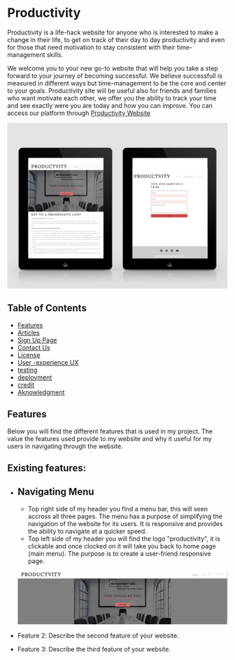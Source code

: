 # Productivity

Productivity is a life-hack website for anyone who is interested to make a change in their life, to get on track of their day to day productivity and even for those that need motivation to stay consistent with their time-management skills. 

We welcome you to your new go-to website that will help you take a step forward to your journey of becoming successful. We believe successfull is measured in different ways but time-management to be the core and center to your goals. Productivity site will be useful also for friends and families who want motivate each other, we offer you the ability to track your time and see exactly were you are today and how you can improve. You can access our platform through <a href="https://maryangelle.github.io/Productivity/" target="_blank" rel="noopener">Productivity Website</a>


![Responsive Mockup](assets/Readme-images/mockup.jpg)

## Table of Contents

- [Features](#features)
- [Articles](#articles)
- [Sign Up Page](#sign-up-page)
- [Contact Us](#contact-us)
- [License](#license)
- [User -experience UX](#User-experience-ux)
- [testing](#User-experience-ux)
- [deployment](#deployment)
- [credit](#credit)
- [Aknowledgment](#aknowledgment)







## Features

Below you will find the different features that is used in my project. The value the features used provide to my website and why it useful for my users in navigating through the website.


## Existing features:

- ## Navigating Menu
    * Top right side of my header you find a menu bar, this will seen accross all three pages. The menu has a purpose of simplifying the navigation of the website for its users. It is responsive and provides the ability to navigate at a quicker speed.
    * Top left side of my header you will find the logo "productivity", it is clickable and once clocked on it will take you back to home page (main menu). The purpose is to create a user-friend responsive page.

  ![Navigation bar](assets/Readme-images/menu-nav.png)



- Feature 2: Describe the second feature of your website.

- Feature 3: Describe the third feature of your website.

